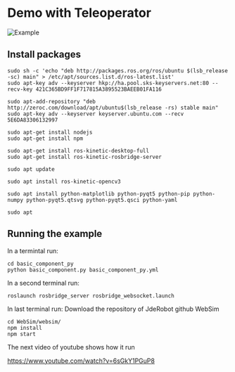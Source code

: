 # Demo with Teleoperator

![Example](https://github.com/JdeRobot/WebSim/blob/master/teleopDemo/demoTeleop.gif "Example with Camera and motors Entities")

## Install packages 
```
sudo sh -c 'echo "deb http://packages.ros.org/ros/ubuntu $(lsb_release -sc) main" > /etc/apt/sources.list.d/ros-latest.list'
sudo apt-key adv --keyserver hkp://ha.pool.sks-keyservers.net:80 --recv-key 421C365BD9FF1F717815A3895523BAEEB01FA116 

sudo apt-add-repository "deb http://zeroc.com/download/apt/ubuntu$(lsb_release -rs) stable main"
sudo apt-key adv --keyserver keyserver.ubuntu.com --recv 5E6DA83306132997

sudo apt-get install nodejs
sudo apt-get install npm

sudo apt-get install ros-kinetic-desktop-full
sudo apt-get install ros-kinetic-rosbridge-server

sudo apt update

sudo apt install ros-kinetic-opencv3

sudo apt install python-matplotlib python-pyqt5 python-pip python-numpy python-pyqt5.qtsvg python-pyqt5.qsci python-yaml

sudo apt 

```

## Running the example

In a termintal run:
```
cd basic_component_py 
python basic_component.py basic_component_py.yml
```

In a second terminal run:
```
roslaunch rosbridge_server rosbridge_websocket.launch
```

In last terminal run:
Download the repository of JdeRobot github WebSim
```
cd WebSim/websim/
npm install
npm start
```
 The next video of youtube shows how it run

https://www.youtube.com/watch?v=6sGkY1PGuP8
